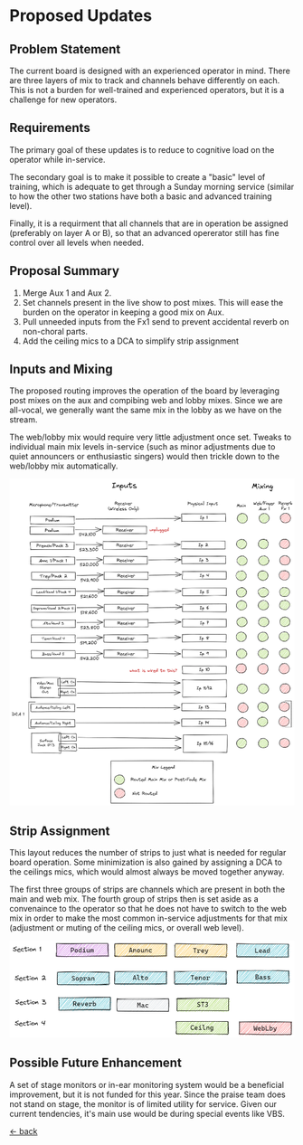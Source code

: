 # Proposed Updates

## Problem Statement

The current board is designed with an experienced operator in mind.  There are three layers of mix to track and channels behave differently on each.  This is not a burden for well-trained and experienced operators, but it is a challenge for new operators.

## Requirements

The primary goal of these updates is to reduce to cognitive load on the operator while in-service.  

The secondary goal is to make it possible to create a "basic" level of training, which is adequate to get through a Sunday morning service (similar to how the other two stations have both a basic and advanced training level).

Finally, it is a requirment that all channels that are in operation be assigned (preferably on layer A or B), so that an advanced opererator still has fine control over all levels when needed.

## Proposal Summary

1. Merge Aux 1 and Aux 2.
2. Set channels present in the live show to post mixes.  This will ease the burden on the operator in keeping a good mix on Aux.
3. Pull unneeded inputs from the Fx1 send to prevent accidental reverb on non-choral parts.
4. Add the ceiling mics to a DCA to simplify strip assignment

## Inputs and Mixing

The proposed routing improves the operation of the board by leveraging post mixes on the aux and compibing web and lobby mixes.  Since we are all-vocal, we generally want the same mix in the lobby as we have on the stream.  

The web/lobby mix would require very little adjustment once set.  Tweaks to individual main mix levels in-service (such as minor adjustments due to quiet announcers or enthusiastic singers) would then trickle down to the web/lobby mix automatically. 

![Inputs and Mixing Draft](img/inputs-and-mixing-draft.excalidraw.png)

## Strip Assignment

This layout reduces the number of strips to just what is needed for regular board operation.  Some minimization is also gained by assigning a DCA to the ceilings mics, which would almost always be moved together anyway.

The first three groups of strips are channels which are present in both the main and web mix.  The fourth group of strips then is set aside as a convenaince to the operator so that he does not have to switch to the web mix in order to make the most common in-service adjustments for that mix (adjustment or muting of the ceiling mics, or overall web level).

![Strip Assignment Draft](img/strip-assignment-draft.excalidraw.png)

## Possible Future Enhancement

A set of stage monitors or in-ear monitoring system would be a beneficial improvement, but it is not funded for this year.  Since the praise team does not stand on stage, the monitor is of limited utility for service.  Given our current tendencies, it's main use would be during special events like VBS.

[<- back](./README.md)
